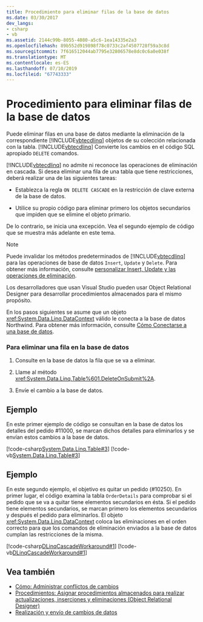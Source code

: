 ```yaml
---
title: Procedimiento para eliminar filas de la base de datos
ms.date: 03/30/2017
dev_langs:
- csharp
- vb
ms.assetid: 2144c99b-8055-4080-a5c6-1ea14335e2a3
ms.openlocfilehash: 89b552d919898f78c0733c2af4507728f59a3c8d
ms.sourcegitcommit: 7f616512044ab7795e32806578e8dc0c6a0e038f
ms.translationtype: MT
ms.contentlocale: es-ES
ms.lasthandoff: 07/10/2019
ms.locfileid: "67743333"
---
```

# <a name="how-to-delete-rows-from-the-database"></a>Procedimiento para eliminar filas de la base de datos
Puede eliminar filas en una base de datos mediante la eliminación de la correspondiente [!INCLUDE[vbtecdlinq](../../../../../../includes/vbtecdlinq-md.md)] objetos de su colección relacionada con la tabla. [!INCLUDE[vbtecdlinq](../../../../../../includes/vbtecdlinq-md.md)] Convierte los cambios en el código SQL apropiado `DELETE` comandos.  
  
 [!INCLUDE[vbtecdlinq](../../../../../../includes/vbtecdlinq-md.md)] no admite ni reconoce las operaciones de eliminación en cascada. Si desea eliminar una fila de una tabla que tiene restricciones, deberá realizar una de las siguientes tareas:  
  
- Establezca la regla `ON DELETE CASCADE` en la restricción de clave externa de la base de datos.  
  
- Utilice su propio código para eliminar primero los objetos secundarios que impiden que se elimine el objeto primario.  
  
 De lo contrario, se inicia una excepción. Vea el segundo ejemplo de código que se muestra más adelante en este tema.  
  
> [!NOTE]
>  Puede invalidar los métodos predeterminados de [!INCLUDE[vbtecdlinq](../../../../../../includes/vbtecdlinq-md.md)] para las operaciones de base de datos `Insert`, `Update` y `Delete`. Para obtener más información, consulte [personalizar Insert, Update y las operaciones de eliminación](../../../../../../docs/framework/data/adonet/sql/linq/customizing-insert-update-and-delete-operations.md).  
>   
>  Los desarrolladores que usan Visual Studio pueden usar Object Relational Designer para desarrollar procedimientos almacenados para el mismo propósito.  
  
 En los pasos siguientes se asume que un objeto <xref:System.Data.Linq.DataContext> válido le conecta a la base de datos Northwind. Para obtener más información, consulte [Cómo Conectarse a una base de datos](../../../../../../docs/framework/data/adonet/sql/linq/how-to-connect-to-a-database.md).  
  
### <a name="to-delete-a-row-in-the-database"></a>Para eliminar una fila en la base de datos  
  
1. Consulte en la base de datos la fila que se va a eliminar.  
  
2. Llame al método <xref:System.Data.Linq.Table%601.DeleteOnSubmit%2A>.  
  
3. Envíe el cambio a la base de datos.  
  
## <a name="example"></a>Ejemplo  
 En este primer ejemplo de código se consultan en la base de datos los detalles del pedido #11000, se marcan dichos detalles para eliminarlos y se envían estos cambios a la base de datos.  
  
 [!code-csharp[System.Data.Linq.Table#3](../../../../../../samples/snippets/csharp/VS_Snippets_Data/system.data.linq.table/cs/program.cs#3)]
 [!code-vb[System.Data.Linq.Table#3](../../../../../../samples/snippets/visualbasic/VS_Snippets_Data/system.data.linq.table/vb/module1.vb#3)]  
  
## <a name="example"></a>Ejemplo  
 En este segundo ejemplo, el objetivo es quitar un pedido (#10250). En primer lugar, el código examina la tabla `OrderDetails` para comprobar si el pedido que se va a quitar tiene elementos secundarios en ésta. Si el pedido tiene elementos secundarios, se marcan primero los elementos secundarios y después el pedido para eliminarlos. El objeto <xref:System.Data.Linq.DataContext> coloca las eliminaciones en el orden correcto para que los comandos de eliminación enviados a la base de datos cumplan las restricciones de la misma.  
  
 [!code-csharp[DLinqCascadeWorkaround#1](../../../../../../samples/snippets/csharp/VS_Snippets_Data/DLinqCascadeWorkaround/cs/Program.cs#1)]
 [!code-vb[DLinqCascadeWorkaround#1](../../../../../../samples/snippets/visualbasic/VS_Snippets_Data/DLinqCascadeWorkaround/vb/Module1.vb#1)]  
  
## <a name="see-also"></a>Vea también

- [Cómo: Administrar conflictos de cambios](../../../../../../docs/framework/data/adonet/sql/linq/how-to-manage-change-conflicts.md)
- [Procedimientos: Asignar procedimientos almacenados para realizar actualizaciones, inserciones y eliminaciones (Object Relational Designer)](/visualstudio/data-tools/how-to-assign-stored-procedures-to-perform-updates-inserts-and-deletes-o-r-designer)
- [Realización y envío de cambios de datos](../../../../../../docs/framework/data/adonet/sql/linq/making-and-submitting-data-changes.md)
